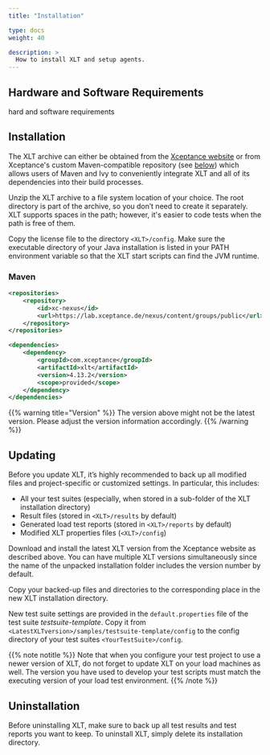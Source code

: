 ```yaml
---
title: "Installation"

type: docs
weight: 40

description: >
  How to install XLT and setup agents.
---
```


## Hardware and Software Requirements
hard and software requirements

## Installation

The XLT archive can either be obtained from the [Xceptance website](https://www.xceptance.com/en/xlt/download.html) or from Xceptance's custom Maven-compatible repository (see [below](#maven)) which allows users of Maven and Ivy to conveniently integrate XLT and all of its dependencies into their build processes.

Unzip the XLT archive to a file system location of your choice. The root directory is part of the archive, so you don’t need to create it separately. XLT supports spaces in the path; however, it's easier to code tests when the path is free of them.

Copy the license file to the directory `<XLT>/config`. Make sure the executable directory of your Java installation is listed in your PATH environment variable so that the XLT start scripts can find the JVM runtime.

### Maven

```xml
<repositories>
    <repository>
        <id>xc-nexus</id>
        <url>https://lab.xceptance.de/nexus/content/groups/public</url>
    </repository>
</repositories>

<dependencies>
    <dependency>
        <groupId>com.xceptance</groupId>
        <artifactId>xlt</artifactId>
        <version>4.13.2</version>
        <scope>provided</scope>
    </dependency>
</dependencies>
```
{{% warning title="Version" %}}
The version above might not be the latest version. Please adjust the version information accordingly. 
{{% /warning %}}

## Updating
Before you update XLT, it’s highly recommended to back up all modified files and project-specific or customized settings. In particular, this includes:

* All your test suites (especially, when stored in a sub-folder of the XLT installation directory)
* Result files (stored in `<XLT>/results` by default)
* Generated load test reports (stored in `<XLT>/reports` by default)
* Modified XLT properties files (`<XLT>/config`)

Download and install the latest XLT version from the Xceptance website as described above. You can have multiple XLT versions simultaneously since the name of the unpacked installation folder includes the version number by default.

Copy your backed-up files and directories to the corresponding place in the new XLT installation directory.

New test suite settings are provided in the `default.properties` file of the test suite *testsuite-template*. Copy it from `<LatestXLTversion>/samples/testsuite-template/config` to the config directory of your test suites `<YourTestSuite>/config`.

{{% note notitle %}}
Note that when you configure your test project to use a newer version of XLT, do not forget to update XLT on your load machines as well. The version you have used to develop your test scripts must match the executing version of your load test environment.
{{% /note %}}

## Uninstallation
Before uninstalling XLT, make sure to back up all test results and test reports you want to keep. To uninstall XLT, simply delete its installation directory.
